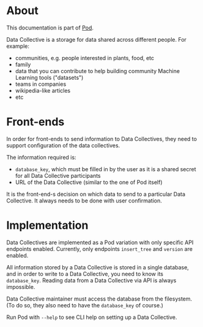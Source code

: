 # About
This documentation is part of [Pod](../README.md).

Data Collective is a storage for data shared across different people. For example:

* communities, e.g. people interested in plants, food, etc
* family
* data that you can contribute to help building community Machine Learning tools ("datasets")
* teams in companies
* wikipedia-like articles
* etc


# Front-ends

In order for front-ends to send information to Data Collectives,
they need to support configuration of the data collectives.

The information required is:

* `database_key`, which must be filled in by the user as it is a shared secret for all Data Collective participants
* URL of the Data Collective (similar to the one of Pod itself)

It is the front-end-s decision on which data to send to a particular Data Collective.
It always needs to be done with user confirmation.


# Implementation

Data Collectives are implemented as a Pod variation with only specific API endpoints enabled.
Currently, only endpoints `insert_tree` and `version` are enabled.

All information stored by a Data Collective is stored in a single database,
and in order to write to a Data Collective, you need to know its `database_key`.
Reading data from a Data Collective via API is always impossible.

Data Collective maintainer must access the database from the filesystem.
(To do so, they also need to have the `database_key` of course.)

Run Pod with `--help` to see CLI help on setting up a Data Collective.
